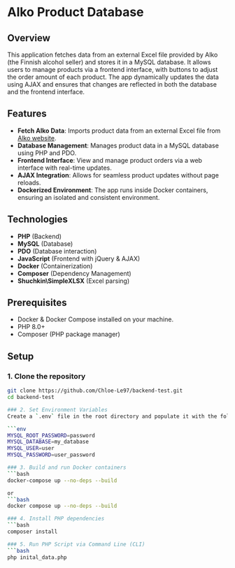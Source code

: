 # Alko Product Database

## Overview

This application fetches data from an external Excel file provided by Alko (the Finnish alcohol seller) and stores it in a MySQL database. It allows users to manage products via a frontend interface, with buttons to adjust the order amount of each product. The app dynamically updates the data using AJAX and ensures that changes are reflected in both the database and the frontend interface.

## Features

- **Fetch Alko Data**: Imports product data from an external Excel file from [Alko website](https://www.alko.fi/valikoimat-ja-hinnasto/hinnasto).
- **Database Management**: Manages product data in a MySQL database using PHP and PDO.
- **Frontend Interface**: View and manage product orders via a web interface with real-time updates.
- **AJAX Integration**: Allows for seamless product updates without page reloads.
- **Dockerized Environment**: The app runs inside Docker containers, ensuring an isolated and consistent environment.

## Technologies

- **PHP** (Backend)
- **MySQL** (Database)
- **PDO** (Database interaction)
- **JavaScript** (Frontend with jQuery & AJAX)
- **Docker** (Containerization)
- **Composer** (Dependency Management)
- **Shuchkin\SimpleXLSX** (Excel parsing)

## Prerequisites

- Docker & Docker Compose installed on your machine.
- PHP 8.0+
- Composer (PHP package manager)

## Setup

### 1. Clone the repository
```bash
git clone https://github.com/Chloe-Le97/backend-test.git
cd backend-test

### 2. Set Environment Variables
Create a `.env` file in the root directory and populate it with the following:

```env
MYSQL_ROOT_PASSWORD=password
MYSQL_DATABASE=my_database
MYSQL_USER=user
MYSQL_PASSWORD=user_password

### 3. Build and run Docker containers 
```bash
docker-compose up --no-deps --build

or
```bash
docker compose up --no-deps --build

### 4. Install PHP dependencies
```bash
composer install

### 5. Run PHP Script via Command Line (CLI)
```bash 
php inital_data.php
